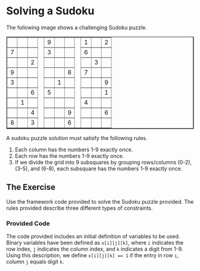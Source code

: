 # Solving a Sudoku

The following image shows a challenging Sudoku puzzle.

<table border="2">
  <tr>
    <td> &nbsp;&nbsp;</td>
    <td> &nbsp;&nbsp;</td>
    <td> &nbsp;&nbsp;</td>
    <td style="border: none"></td>
    <td> 9 </td>
    <td> &nbsp;&nbsp;</td>
    <td> &nbsp;&nbsp;</td>
    <td style="border: none"></td>
    <td> 1 </td>
    <td> &nbsp;&nbsp;</td>
    <td> 2 </td>
  </tr>
  <tr>
    <td> 7 </td>
    <td> &nbsp;&nbsp;</td>
    <td> &nbsp;&nbsp;</td>
    <td style="border: none"></td>
    <td> 3 </td>
    <td> &nbsp;&nbsp;</td>
    <td> &nbsp;&nbsp;</td>
    <td style="border: none"></td>
    <td> 6 </td>
    <td> &nbsp;&nbsp;</td>
    <td> &nbsp;&nbsp;</td>
  </tr>
  <tr>
    <td> &nbsp;&nbsp;</td>
    <td> &nbsp;&nbsp;</td>
    <td> 2 </td>
    <td style="border: none"></td>
    <td> &nbsp;&nbsp;</td>
    <td> &nbsp;&nbsp;</td>
    <td> &nbsp;&nbsp;</td>
    <td style="border: none"></td>
    <td> &nbsp;&nbsp;</td>
    <td> 3 </td>
    <td> &nbsp;&nbsp;</td>
  </tr>
  <tr></tr>
  <tr></tr>
  <tr>
    <td> 9 </td>
    <td> </td>
    <td> </td>
    <td style="border: none"></td>
    <td>  </td>
    <td> </td>
    <td> 8 </td>
    <td style="border: none"></td>
    <td> 7 </td>
    <td> </td>
    <td> </td>
  </tr>
  <tr>
    <td> 3 </td>
    <td> </td>
    <td> </td>
    <td style="border: none"></td>
    <td> </td>
    <td> 1 </td>
    <td> </td>
    <td style="border: none"></td>
    <td> </td>
    <td> </td>
    <td> 9 </td>
  </tr>
  <tr>
    <td> </td>
    <td> </td>
    <td> 6 </td>
    <td style="border: none"></td>
    <td> 5 </td>
    <td> </td>
    <td> </td>
    <td style="border: none"></td>
    <td> </td>
    <td> </td>
    <td> 1 </td>
  </tr>
  <tr></tr>
  <tr></tr>
  <tr>
    <td> </td>
    <td> 1 </td>
    <td> </td>
    <td style="border: none"></td>
    <td> </td>
    <td> </td>
    <td> </td>
    <td style="border: none"></td>
    <td> 4 </td>
    <td> </td>
    <td> </td>
  </tr>
  <tr>
    <td> </td>
    <td> </td>
    <td> 4 </td>
    <td style="border: none"></td>
    <td> </td>
    <td> </td>
    <td> 9 </td>
    <td style="border: none"></td>
    <td> </td>
    <td> </td>
    <td> 6 </td>
  </tr>
  <tr>
    <td> 8 </td>
    <td> </td>
    <td> 3 </td>
    <td style="border: none"></td>
    <td> </td>
    <td> </td>
    <td> 6 </td>
    <td style="border: none"></td>
    <td> </td>
    <td> </td>
    <td> </td>
  </tr>
</table>

A sudoku puzzle solution must satisfy the following rules.

 1. Each column has the numbers 1-9 exactly once.
 2. Each row has the numbers 1-9 exactly once.
 3. If we divide the grid into 9 subsquares by grouping rows/columns (0-2), (3-5), and (6-8), each subsquare has the numbers 1-9 exactly once.

## The Exercise

Use the framework code provided to solve the Sudoku puzzle provided. The rules provided describe three different types of constraints.

### Provided Code

The code provided includes an initial definition of variables to be used. Binary variables have been defined as `x[i][j][k]`, where `i` indicates the row index, `j` indicates the column index, and `k` indicates a digit from 1-9. Using this description, we define `x[i][j][k] == 1` if the entry in row `i`, column `j` equals digit `k`.